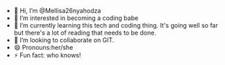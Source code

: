 - 👋 Hi, I’m @Mellisa26nyahodza
- 👀 I’m interested in becoming a coding babe 
- 🌱 I’m currently learning this tech and coding thing. It's going well so far but there's a lot of reading that needs to be done.
- 💞️ I’m looking to collaborate on GIT.
- 😄 Pronouns:her/she
- ⚡ Fun fact: who knows!

<!---
Mellisa26nyahodza/Mellisa26nyahodza is a ✨ special ✨ repository because its `README.md` (this file) appears on your GitHub profile.
You can click the Preview link to take a look at your changes.
--->
